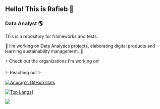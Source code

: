 ## Hello! This is Rafieb 🤍
### Data Analyst 🌎
This is a repository for frameworks and tests.

🔭 I’m working on Data Analytics projects, elaborating digital products and learning sustainability management. 🌱 

⚡ Check out the organizations I'm working on!

✨ Reaching out ✨

[![Anurag's GitHub stats](https://github-readme-stats.vercel.app/api?username=rafie-b)](https://github.com/anuraghazra/github-readme-stats)


[![Top Langs](https://github-readme-stats.vercel.app/api/top-langs/?username=rafie-b)](https://github.com/anuraghazra/github-readme-stats)]

[<img src='https://img.shields.io/badge/LinkedIn-0077B5?style=for-the-badge&logo=linkedin&logoColor=white'>](www.linkedin.com/in/barbosa89)


<!--

**rafie-b/rafie-b** is a ✨ _special_ ✨ repository because its `README.md` (this file) appears on your GitHub profile.

Here are some ideas to get you started:
 
- 👯 I’m looking to collaborate on ...
- 🤔 I’m looking for help with ...
- 💬 Ask me about ...
- 📫 How to reach me: ...
- 😄 Pronouns: ...
- ⚡ Fun fact: ...
-->
